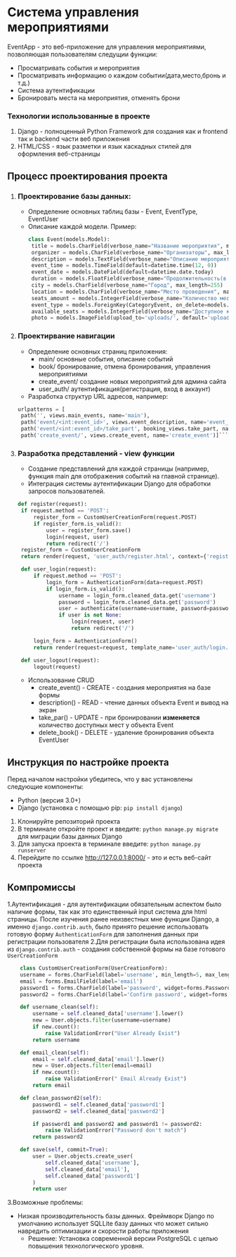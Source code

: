 # Система управления мероприятиями

EventApp - это веб-приложение для управления мероприятиями, позволяющая пользователям следущии функции:
- Просматривать события и мероприятия
- Просматривать информацию о каждом событии(дата,место,бронь и т.д.)
- Система аутентификации
- Бронировать места на мероприятия, отменять брони

### Технологии использованные в проекте
1. Django - полноценный Python Framework для создания как и frontend так и backend части веб приложения
2. HTML/CSS - язык разметки и язык каскадных стилей для оформления веб-страницы

## Процесс проектирования проекта
1. ### Проектирование базы данных:
   + Определение основных таблиц базы - Event, EventType, EventUser
   + Описание каждой модели. Пример: 
     ```python
     class Event(models.Model):
      title = models.CharField(verbose_name="Название мероприятия", max_length=255)
      organizer = models.CharField(verbose_name="Организаторы", max_length=255, default="Организация")
      description = models.TextField(verbose_name="Описание мероприятия")
      event_time = models.TimeField(default=datetime.time(12, 0))
      event_date = models.DateField(default=datetime.date.today)
      duration = models.FloatField(verbose_name="Продолжительность(в часах)")
      city = models.CharField(verbose_name="Город", max_length=255)
      location = models.CharField(verbose_name="Место проведения", max_length=255)
      seats_amount = models.IntegerField(verbose_name="Количество мест")
      event_type = models.ForeignKey(CategoryEvent, on_delete=models.PROTECT)
      available_seats = models.IntegerField(verbose_name="Доступное количество мест")
      photo = models.ImageField(upload_to='uploads/', default='uploads/default.png')```
2. ### Проектирвание навигации
   + Определение основных страниц приложения:
        + main/ основные события, описание событий
        + book/ бронирование, отмена бронирования, управления мероприятиями
        + create_event/ создание новых мероприятий для админа сайта
        + user_auth/ аутентификация(регистрация, вход в аккаунт)
   + Разработка структур URL адресов, например: 
   ```python 
   urlpatterns = [
    path('', views.main_events, name='main'),
    path('event/<int:event_id>', views.event_description, name='event_description'),
    path('event/<int:event_id>/take_part', booking_views.take_part, name='take_part'),
    path('create_event/', views.create_event, name='create_event')]```
   
3. ### Разработка представлений - view функции 
   + Создание представлений для каждой страницы (например, функция main для отображения событий на главной странице).
   + Интеграция системы аутентификации Django для обработки запросов пользователей.
   ```python 
   def register(request):
    if request.method == 'POST':
        register_form = CustomUserCreationForm(request.POST)
        if register_form.is_valid():
            user = register_form.save()
            login(request, user)
            return redirect('/')
    register_form = CustomUserCreationForm
    return render(request, 'user_auth/register.html', context={'register_form': register_form})

    def user_login(request):
        if request.method == 'POST':
            login_form = AuthenticationForm(data=request.POST)
            if login_form.is_valid():
                username = login_form.cleaned_data.get('username')
                password = login_form.cleaned_data.get('password')
                user = authenticate(username=username, password=password)
                if user is not None:
                    login(request, user)
                    return redirect('/')

        login_form = AuthenticationForm()
        return render(request=request, template_name='user_auth/login.html', context={'login_form': login_form})

    def user_logout(request):
        logout(request)
   ```
    + Использование CRUD
      + create_event() - CREATE - создания мероприятия на базе формы 
      + description() - READ - чтение данных объекта Event и вывод на экран
      + take_par() - UPDATE - при бронировании **изменяется** количество доступных мест у объекта Event
      + delete_book() - DELETE - удаление бронирования объекта EventUser
      
## Инструкция по настройке проекта

Перед началом настройки убедитесь, что у вас установлены следующие компоненты:

- Python (версия 3.0+)
- Django (установка с помощью pip: `pip install django`)

1. Клонируйте репозиторий проекта
2. В терминале откройте проект и введите: 
   `python manage.py migrate` для миграции базы данных Django
3. Для запуска проекта в терминале введите: `python manage.py runserver`
4. Перейдите по ссылке http://127.0.0.1:8000/ - это и есть веб-сайт проекта

## Компромиссы
1.Аутентификация - для аутентификации обязательным аспектом было наличие формы, так как это единственный input система для html страницы. 
После изучения ранее неизвестных мне функции Django, а именно `django.contrib.auth`, было принято решение использовать готовую форму `AuthenticationForm` для заполнения данных при регистрации пользователя
2.Для регистрации была использована идея из `django.contrib.auth` - создания собственной формы на базе готового `UserCreationForm`
```python
    class CustomUserCreationForm(UserCreationForm):
    username = forms.CharField(label='username', min_length=5, max_length=150)
    email = forms.EmailField(label='email')
    password1 = forms.CharField(label='password', widget=forms.PasswordInput)
    password2 = forms.CharField(label='Confirm password', widget=forms.PasswordInput)

    def username_clean(self):
        username = self.cleaned_data['username'].lower()
        new = User.objects.filter(username=username)
        if new.count():
            raise ValidationError("User Already Exist")
        return username

    def email_clean(self):
        email = self.cleaned_data['email'].lower()
        new = User.objects.filter(email=email)
        if new.count():
            raise ValidationError(" Email Already Exist")
        return email

    def clean_password2(self):
        password1 = self.cleaned_data['password1']
        password2 = self.cleaned_data['password2']

        if password1 and password2 and password1 != password2:
            raise ValidationError("Password don't match")
        return password2

    def save(self, commit=True):
        user = User.objects.create_user(
            self.cleaned_data['username'],
            self.cleaned_data['email'],
            self.cleaned_data['password1']
        )
        return user
```
3.Возможные проблемы:
+ Низкая производительность базы данных. Фреймворк Django по умолчанию использует SQLLite базу данных что может сильно навредить оптимизации и скорости работы приложения
    + Решение: Установка современной версии PostgreSQL с целью повышения технологического уровня.
